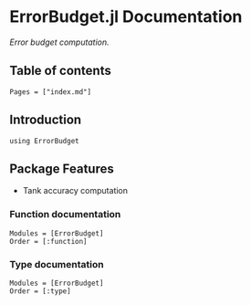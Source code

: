 # ErrorBudget.jl Documentation

*Error budget computation.*
## Table of contents


```@contents
Pages = ["index.md"]
```
## Introduction

```@repl
using ErrorBudget
```


## Package Features
- Tank accuracy computation

### Function documentation

```@autodocs
Modules = [ErrorBudget]
Order = [:function]
```

### Type documentation

```@autodocs
Modules = [ErrorBudget]
Order = [:type]
```


```@index
```
